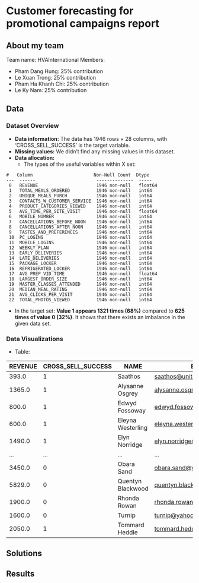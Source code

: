 # Customer forecasting for promotional campaigns report

## About my team
Team name: HVAInternational 
Members:
- Pham Dang Hung: 25% contribution
- Le Xuan Trong: 25% contribution
- Pham Ha Khanh Chi: 25% contribution
- Le Ky Nam: 25% contribution

## Data

### Dataset Overview
- **Data information:** The data has 1946 rows × 28 columns, with ‘CROSS_SELL_SUCCESS’ is the target variable.
- **Missing values:** We didn’t find any missing values in this dataset.
- **Data allocation:**
  + The types of the useful variables within X set:
```
#   Column                       Non-Null Count  Dtype  
---  ------                       --------------  -----  
 0   REVENUE                      1946 non-null   float64
 1   TOTAL_MEALS_ORDERED          1946 non-null   int64  
 2   UNIQUE_MEALS_PURCH           1946 non-null   int64  
 3   CONTACTS_W_CUSTOMER_SERVICE  1946 non-null   int64  
 4   PRODUCT_CATEGORIES_VIEWED    1946 non-null   int64  
 5   AVG_TIME_PER_SITE_VISIT      1946 non-null   float64
 6   MOBILE_NUMBER                1946 non-null   int64  
 7   CANCELLATIONS_BEFORE_NOON    1946 non-null   int64  
 8   CANCELLATIONS_AFTER_NOON     1946 non-null   int64  
 9   TASTES_AND_PREFERENCES       1946 non-null   int64  
 10  PC_LOGINS                    1946 non-null   int64  
 11  MOBILE_LOGINS                1946 non-null   int64  
 12  WEEKLY_PLAN                  1946 non-null   int64  
 13  EARLY_DELIVERIES             1946 non-null   int64  
 14  LATE_DELIVERIES              1946 non-null   int64  
 15  PACKAGE_LOCKER               1946 non-null   int64  
 16  REFRIGERATED_LOCKER          1946 non-null   int64  
 17  AVG_PREP_VID_TIME            1946 non-null   float64
 18  LARGEST_ORDER_SIZE           1946 non-null   int64  
 19  MASTER_CLASSES_ATTENDED      1946 non-null   int64  
 20  MEDIAN_MEAL_RATING           1946 non-null   int64  
 21  AVG_CLICKS_PER_VISIT         1946 non-null   int64  
 22  TOTAL_PHOTOS_VIEWED          1946 non-null   int64 
```
  + In the target set: **Value 1 appears 1321 times (68%)** compared to **625 times of value 0 (32%)**. It shows that there exists an imbalance in the given data set.

### Data Visualizations
- Table:

| REVENUE | CROSS_SELL_SUCCESS | NAME | EMAIL | FIRST_NAME | FAMILY_NAME | TOTAL_MEALS_ORDERED | UNIQUE_MEALS_PURCH | CONTACTS_W_CUSTOMER_SERVICE | PRODUCT_CATEGORIES_VIEWED | ... | LATE_DELIVERIES | EARLY_DELIVERIES | PACKAGE_LOCKER | REFRIGERATED_LOCKER | AVG_PREP_VID_TIME | LARGEST_ORDER_SIZE | MASTER_CLASSES_ATTENDED | MEDIAN_MEAL_RATING | AVG_CLICKS_PER_VISIT | TOTAL_PHOTOS_VIEWED |
|---------|--------------------|------|-------|------------|-------------|---------------------|-------------------|----------------------------|-------------------------|-----|---------------|---------------|---------------|------------------|----------------|----------------|----------------------|------------------|------------------|------------------|
| 393.0   | 1                  | Saathos | saathos@unitedhealth.com | Saathos | Saathos | 14.0 | 6.0 | 12.0 | 10.0 | ... | 2.0 | 0.0 | 0.0 | 0.0 | 33.4 | 1.0 | 0.0 | 1.0 | 17.0 | 0.0 |
| 1365.0  | 1                  | Alysanne Osgrey | alysanne.osgrey@ge.org | Alysanne | Osgrey | 87.0 | 3.0 | 8.0 | 8.0 | ... | 2.0 | 0.0 | 0.0 | 0.0 | 84.8 | 1.0 | 0.0 | 3.0 | 13.0 | 170.0 |
| 800.0   | 1                  | Edwyd Fossoway | edwyd.fossoway@jnj.com | Edwyd | Fossoway | 15.0 | 7.0 | 11.0 | 5.0 | ... | 1.0 | 0.0 | 0.0 | 0.0 | 63.0 | 1.0 | 0.0 | 2.0 | 16.0 | 0.0 |
| 600.0   | 1                  | Eleyna Westerling | eleyna.westerling@ge.org | Eleyna | Westerling | 13.0 | 6.0 | 11.0 | 5.0 | ... | 3.0 | 0.0 | 0.0 | 0.0 | 43.8 | 1.0 | 0.0 | 2.0 | 14.0 | 0.0 |
| 1490.0  | 1                  | Elyn Norridge | elyn.norridge@jnj.com | Elyn | Norridge | 47.0 | 8.0 | 6.0 | 10.0 | ... | 8.0 | 0.0 | 0.0 | 0.0 | 84.8 | 1.0 | 1.0 | 3.0 | 12.0 | 205.0 |
| ...     | ...                | ...  | ...   | ...        | ...         | ...                 | ...               | ...                        | ...                     | ... | ...           | ...           | ...           | ...              | ...            | ...            | ...                  | ...              | ...              | ...              |
| 3450.0  | 0                  | Obara Sand | obara.sand@yahoo.com | Obara | Sand | 87.0 | 8.0 | 8.0 | 7.0 | ... | 3.0 | 0.0 | 0.0 | 0.0 | 212.5 | 10.0 | 2.0 | 3.0 | 11.0 | 0.0 |
| 5829.0  | 0                  | Quentyn Blackwood | quentyn.blackwood@yahoo.com | Quentyn | Blackwood | 244.0 | 4.0 | 7.0 | 2.0 | ... | 3.0 | 0.0 | 0.0 | 0.0 | 282.2 | 10.0 | 1.0 | 4.0 | 10.0 | 424.0 |
| 1900.0  | 0                  | Rhonda Rowan | rhonda.rowan@gmail.com | Rhonda | Rowan | 57.0 | 2.0 | 8.0 | 4.0 | ... | 7.0 | 3.0 | 0.0 | 0.0 | 254.4 | 10.0 | 0.0 | 4.0 | 12.0 | 480.0 |
| 1600.0  | 0                  | Turnip | turnip@yahoo.com | Turnip | Turnip | 74.0 | 3.0 | 10.0 | 10.0 | ... | 3.0 | 0.0 | 0.0 | 0.0 | 564.2 | 10.0 | 3.0 | 3.0 | 11.0 | 796.0 |
| 2050.0  | 1                  | Tommard Heddle | tommard.heddle@merck.com | Tommard | Heddle | 188.0 | 4.0 | 9.0 | 5.0 | ... | 3.0 | 1.0 | 1.0 | 0.0 | 248.0 | 11.0 | 2.0 | 3.0 |

## Solutions

## Results
